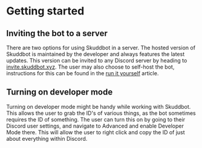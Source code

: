 # Getting started

## Inviting the bot to a server
There are two options for using Skuddbot in a server. The hosted version of Skuddbot is maintained by the developer and always features the latest updates. This version can be invited to any Discord server by heading to [invite.skuddbot.xyz](https://invite.skuddbot.xyz/). The user may also choose to self-host the bot, instructions for this can be found in the [run it yourself](/Developers/run-it-yourself.md) article.


## Turning on developer mode
Turning on developer mode might be handy while working with Skuddbot. This allows the user to grab the ID's of various things, as the bot sometimes requires the ID of something. The user can turn this on by going to their Discord user settings, and navigate to Advanced and enable Developer Mode there. This will allow the user to right click and copy the ID of just about everything within Discord.